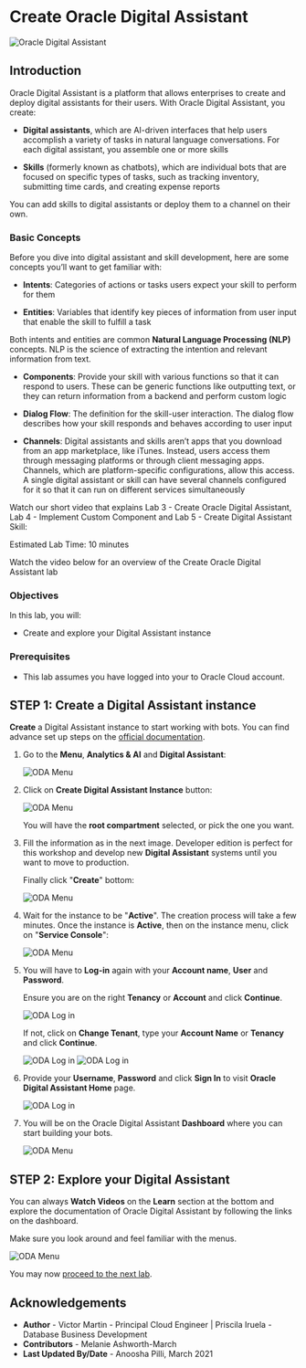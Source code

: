 # Create Oracle Digital Assistant

![Oracle Digital Assistant](./images/oda.png)

## Introduction

Oracle Digital Assistant is a platform that allows enterprises to create and deploy digital assistants for their users. With Oracle Digital Assistant, you create:

- **Digital assistants**, which are AI-driven interfaces that help users accomplish a variety of tasks in natural language conversations. For each digital assistant, you assemble one or more skills

- **Skills** (formerly known as chatbots), which are individual bots that are focused on specific types of tasks, such as tracking inventory, submitting time cards, and creating expense reports

You can add skills to digital assistants or deploy them to a channel on their own.

### Basic Concepts

Before you dive into digital assistant and skill development, here are some concepts you’ll want to get familiar with:

- **Intents**: Categories of actions or tasks users expect your skill to perform for them

- **Entities**: Variables that identify key pieces of information from user input that enable the skill to fulfill a task

Both intents and entities are common **Natural Language Processing (NLP)** concepts. NLP is the science of extracting the intention and relevant information from text.

- **Components**: Provide your skill with various functions so that it can respond to users. These can be generic functions like outputting text, or they can return information from a backend and perform custom logic

- **Dialog Flow**: The definition for the skill-user interaction. The dialog flow describes how your skill responds and behaves according to user input

- **Channels**: Digital assistants and skills aren’t apps that you download from an app marketplace, like iTunes. Instead, users access them through messaging platforms or through client messaging apps. Channels, which are platform-specific configurations, allow this access. A single digital assistant or skill can have several channels configured for it so that it can run on different services simultaneously

Watch our short video that explains Lab 3 - Create Oracle Digital Assistant, Lab 4 - Implement Custom Component and Lab 5 - Create Digital Assistant Skill:

[](youtube:kdvjXTMC-PI)

Estimated Lab Time: 10 minutes

Watch the video below for an overview of the Create Oracle Digital Assistant lab
[](youtube:-5m8CB3J9fs)

### Objectives

In this lab, you will:
-  Create and explore your Digital Assistant instance

### Prerequisites

- This lab assumes you have logged into your to Oracle Cloud account.

## **STEP 1**: Create a Digital Assistant instance

**Create** a Digital Assistant instance to start working with bots. You can find advance set up steps on the [official documentation](https://docs.oracle.com/en/cloud/paas/digital-assistant/use-chatbot/order-service-and-provision-instance.html#GUID-7E4F1CE5-FB40-45DF-B0F0-949289F5E184).

1. Go to the **Menu**, **Analytics & AI** and **Digital Assistant**:

    ![ODA Menu](./images/oda_1_1.png)

2. Click on **Create Digital Assistant Instance** button:

    ![ODA Menu](./images/oda_2.png)

    You will have the **root compartment** selected, or pick the one you want.

3. Fill the information as in the next image. Developer edition is perfect for this workshop and develop new **Digital Assistant** systems until you want to move to production.

    Finally click "**Create**" bottom:

    ![ODA Menu](./images/oda_3.png)

4. Wait for the instance to be "**Active**". The creation process will take a few minutes.
    Once the instance is **Active**, then on the instance menu, click on "**Service Console**":

    ![ODA Menu](./images/oda_4.png)

5. You will have to **Log-in** again with your **Account name**, **User** and **Password**.

    Ensure you are on the right **Tenancy** or **Account** and click **Continue**.

    ![ODA Log in](./images/oda-login-1-new.png)

    If not, click on **Change Tenant**, type your **Account Name** or **Tenancy** and click **Continue**.

    ![ODA Log in](./images/oda-tenancy-1.png)
    ![ODA Log in](./images/oda-tenancy-2.png)

6. Provide your **Username**, **Password** and click **Sign In** to visit **Oracle Digital Assistant Home** page.

    ![ODA Log in](./images/oda-login-2-new.png)

7. You will be on the Oracle Digital Assistant **Dashboard** where you can start building your bots.

    ![ODA Menu](./images/oda_5_new.png)

## **STEP 2**: Explore your Digital Assistant

You can always **Watch Videos** on the **Learn** section at the bottom and explore the documentation of Oracle Digital Assistant by following the links on the dashboard.

Make sure you look around and feel familiar with the menus.

![ODA Menu](./images/oda_6_new.png)

You may now [proceed to the next lab](#next).

## Acknowledgements

- **Author** - Victor Martin - Principal Cloud Engineer | Priscila Iruela - Database Business Development
- **Contributors** - Melanie Ashworth-March
- **Last Updated By/Date** - Anoosha Pilli, March 2021

